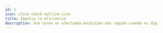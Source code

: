 ```yaml
---
id: 1
icon: clock-check-outline-icon
title: Impulsa la eficiencia
description: Una tarea es efectuada muchísimo más rapido cuando es digitalizada. Muchas tareas digitalizadas resultan en eficiencia pura.
---
```


